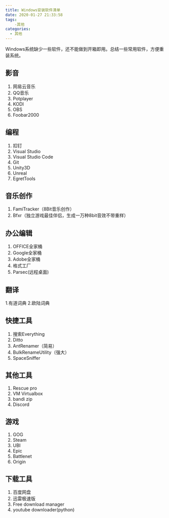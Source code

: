 ```yaml
---
title: Windows安装软件清单
date: 2020-01-27 21:33:58
tags:
    -其他
categories:
  - 其他
---
```

Windows系统缺少一些软件，还不能做到开箱即用。总结一些常用软件，方便重装系统。

## 影音

1. 网易云音乐
2. QQ音乐
3. Potplayer
4. KODI
5. OBS
6. Foobar2000

## 编程

1. 扣钉
2. Visual Studio
3. Visual Studio Code
4. Git
5. Unity3D
6. Unreal
7. EgretTools

## 音乐创作

1. FamiTracker（8Bit音乐创作）
2. Bfxr（独立游戏最佳伴侣，生成一万种8bit音效不带重样）

## 办公编辑

1. OFFICE全家桶
2. Google全家桶
3. Adobe全家桶
4. 格式工厂
5. Parsec(远程桌面)

## 翻译

1.有道词典
2.欧陆词典

## 快捷工具

1. 搜索Everything
2. Ditto
3. AntRenamer（简易）
4. BulkRenameUtility（强大）
5. SpaceSniffer

## 其他工具

1. Rescue pro
2. VM Virtualbox
3. bandi zip
4. Discord

## 游戏

1. GOG
2. Steam
3. UBI
4. Epic
5. Battlenet
6. Origin

## 下载工具

1. 百度网盘
2. 迅雷极速版
3. Free download manager
4. youtube downloader(python)
